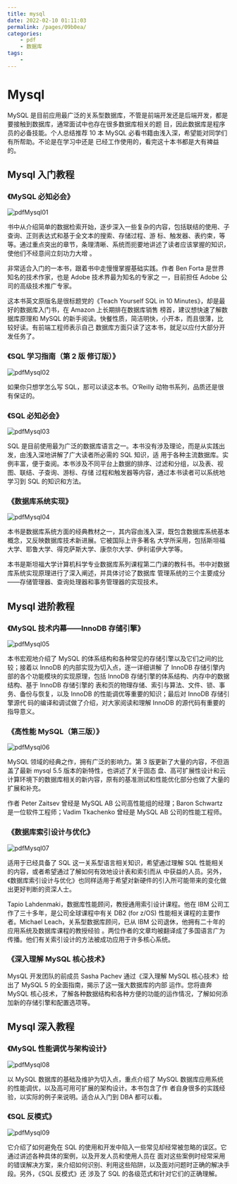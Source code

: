 ```yaml
---
title: mysql
date: 2022-02-10 01:11:03
permalink: /pages/09b0ea/
categories:
    - pdf
    - 数据库
tags:
    -
---
```


# Mysql

MySQL 是目前应用最广泛的关系型数据库，不管是前端开发还是后端开发，都是要接触到数据库，通常面试中也存在很多数据库相关的题
目，因此数据库是程序员的必备技能。个人总结推荐 10 本 MySQL 必看书籍由浅入深，希望能对同学们有所帮助。不论是在学习中还是
已经工作使用的，看完这十本书都是大有裨益的。

## Mysql 入门教程

### 《MySQL 必知必会》

![pdfMysql01](https://cdn.jsdelivr.net/gh/yujiale123/blog-images@main/20220210/pdfMysql01.webp)

书中从介绍简单的数据检索开始，逐步深入一些复杂的内容，包括联结的使用、子查询、正则表达式和基于全文本的搜索、存储过程、游
标、触发器、表约束，等等。通过重点突出的章节，条理清晰、系统而扼要地讲述了读者应该掌握的知识，使他们不经意间立刻功力大增
。

非常适合入门的一本书，跟着书中走慢慢掌握基础实践。作者 Ben Forta 是世界知名的技术作家，也是 Adobe 技术界最为知名的专家之
一，目前担任 Adobe 公司的高级技术推广专家。

这本书英文原版名是很标题党的《Teach Yourself SQL in 10 Minutes》，却是最好的数据库入门书，在 Amazon 上长期排在数据库销售
榜首，建议想快速了解数据库原理和 MySQL 的新手阅读。快餐性质，简洁明快，小开本，而且很薄，比较好读。有前端工程师表示自己
数据库方面只读了这本书，就足以应付大部分开发任务了。

### 《SQL 学习指南（第 2 版 修订版）》

![pdfMysql02](https://cdn.jsdelivr.net/gh/yujiale123/blog-images@main/20220210/pdfMysql02.webp)

如果你只想学怎么写 SQL，那可以读这本书。O’Reilly 动物书系列，品质还是很有保证的。

### 《SQL 必知必会》

![pdfMysql03](https://cdn.jsdelivr.net/gh/yujiale123/blog-images@main/20220210/pdfMysql03.webp)

SQL 是目前使用最为广泛的数据库语言之一。本书没有涉及理论，而是从实践出发，由浅入深地讲解了广大读者所必需的 SQL 知识，适
用于各种主流数据库。实例丰富，便于查阅。本书涉及不同平台上数据的排序、过滤和分组，以及表、视图、联结、子查询、游标、存储
过程和触发器等内容，通过本书读者可以系统地学习到 SQL 的知识和方法。

### 《数据库系统实现》

![pdfMysql04](https://cdn.jsdelivr.net/gh/yujiale123/blog-images@main/20220210/pdfMysql04.webp)

本书是数据库系统方面的经典教材之一，其内容由浅入深，既包含数据库系统基本概念，又反映数据库技术新进展。它被国际上许多著名
大学所采用，包括斯坦福大学、耶鲁大学、得克萨斯大学、康奈尔大学、伊利诺伊大学等。

本书是斯坦福大学计算机科学专业数据库系列课程第二门课的教科书。书中对数据库系统实现原理进行了深入阐述，并具体讨论了数据库
管理系统的三个主要成分——存储管理器、查询处理器和事务管理器的实现技术。

## Mysql 进阶教程

### 《MySQL 技术内幕——InnoDB 存储引擎》

![pdfMysql05](https://cdn.jsdelivr.net/gh/yujiale123/blog-images@main/20220210/pdfMysql05.webp)

本书宏观地介绍了 MySQL 的体系结构和各种常见的存储引擎以及它们之间的比较；接着以 InnoDB 的内部实现为切入点，逐一详细讲解
了 InnoDB 存储引擎内部的各个功能模块的实现原理，包括 InnoDB 存储引擎的体系结构、内存中的数据结构、基于 InnoDB 存储引擎的
表和页的物理存储、索引与算法、文件、锁、事务、备份与恢复，以及 InnoDB 的性能调优等重要的知识；最后对 InnoDB 存储引擎源代
码的编译和调试做了介绍，对大家阅读和理解 InnoDB 的源代码有重要的指导意义。

### 《高性能 MySQL（第三版）》

![pdfMysql06](https://cdn.jsdelivr.net/gh/yujiale123/blog-images@main/20220210/pdfMysql06.webp)

MySQL 领域的经典之作，拥有广泛的影响力。第 3 版更新了大量的内容，不但涵盖了最新 mysql 5.5 版本的新特性，也讲述了关于固态
盘、高可扩展性设计和云计算环境下的数据库相关的新内容，原有的基准测试和性能优化部分也做了大量的扩展和补充。

作者 Peter Zaitsev 曾经是 MySQL AB 公司高性能组的经理；Baron Schwartz 是一位软件工程师；Vadim Tkachenko 曾经是 MySQL AB
公司的性能工程师。

### 《数据库索引设计与优化》

![pdfMysql07](https://cdn.jsdelivr.net/gh/yujiale123/blog-images@main/20220210/pdfMysql07.webp)

适用于已经具备了 SQL 这一关系型语言相关知识，希望通过理解 SQL 性能相关的内容，或者希望通过了解如何有效地设计表和索引而从
中获益的人员。另外，《数据库索引设计与优化》也同样适用于希望对新硬件的引入所可能带来的变化做出更好判断的资深人士。

Tapio Lahdenmaki，数据库性能顾问，教授通用索引设计课程。他在 IBM 公司工作了三十多年，是公司全球课程中有关 DB2 (for z/OS)
性能相关课程的主要作者。Michael Leach，关系型数据库顾问，已从 IBM 公司退休，他拥有二十年的应用系统及数据库课程的教授经验
。两位作者的文章均被翻译成了多国语言广为传播。他们有关索引设计的方法被成功应用于许多核心系统。

### 《深入理解 MySQL 核心技术》

MysQL 开发团队的前成员 Sasha Pachev 通过《深入理解 MySQL 核心技术》给出了 MySQL 5 的全面指南，揭示了这一强大数据库的内部
运作。您将直奔 MySQL 核心技术，了解各种数据结构和各种方便的功能的运作情况，了解如何添加新的存储引擎和配置选项等。

## Mysql 深入教程

### 《MySQL 性能调优与架构设计》

![pdfMysql08](https://cdn.jsdelivr.net/gh/yujiale123/blog-images@main/20220210/pdfMysql08.webp)

以 MySQL 数据库的基础及维护为切入点，重点介绍了 MySQL 数据库应用系统的性能调优，以及高可用可扩展的架构设计。本书包含了作
者自身很多的实践经验，以实际的例子来说明。适合从入门到 DBA 都可以看。

### 《SQL 反模式》

![pdfMysql09](https://cdn.jsdelivr.net/gh/yujiale123/blog-images@main/20220210/pdfMysql09.webp)

它介绍了如何避免在 SQL 的使用和开发中陷入一些常见却经常被忽略的误区。它通过讲述各种具体的案例，以及开发人员和使用人员在
面对这些案例时经常采用的错误解决方案，来介绍如何识别、利用这些陷阱，以及面对问题时正确的解决手段。另外，《SQL 反模式》还
涉及了 SQL 的各级范式和针对它们的正确理解。
